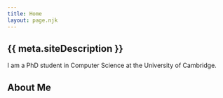 ```yaml
---
title: Home
layout: page.njk
---
```


## {{ meta.siteDescription }}
I am a PhD student in Computer Science at the University of Cambridge.

## About Me
